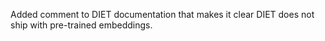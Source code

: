 Added comment to DIET documentation that makes it clear DIET does not ship with pre-trained embeddings.